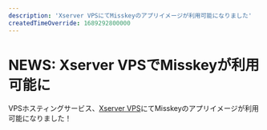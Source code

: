 ```yaml
---
description: 'Xserver VPSにてMisskeyのアプリイメージが利用可能になりました'
createdTimeOverride: 1689292800000
---
```


# NEWS: Xserver VPSでMisskeyが利用可能に

VPSホスティングサービス、[Xserver VPS](https://vps.xserver.ne.jp/)にてMisskeyのアプリイメージが利用可能になりました！

